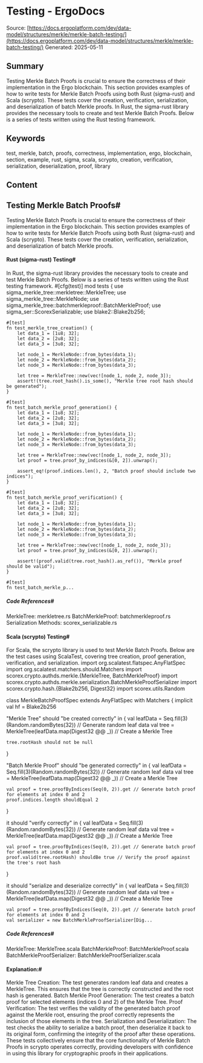 # Testing - ErgoDocs
Source: [https://docs.ergoplatform.com/dev/data-model/structures/merkle/merkle-batch-testing/](https://docs.ergoplatform.com/dev/data-model/structures/merkle/merkle-batch-testing/)
Generated: 2025-05-11

## Summary
Testing Merkle Batch Proofs is crucial to ensure the correctness of their implementation in the Ergo blockchain. This section provides examples of how to write tests for Merkle Batch Proofs using both Rust (sigma-rust) and Scala (scrypto). These tests cover the creation, verification, serialization, and deserialization of batch Merkle proofs. In Rust, the sigma-rust library provides the necessary tools to create and test Merkle Batch Proofs. Below is a series of tests written using the Rust testing framework.

## Keywords
test, merkle, batch, proofs, correctness, implementation, ergo, blockchain, section, example, rust, sigma, scala, scrypto, creation, verification, serialization, deserialization, proof, library

## Content
## Testing Merkle Batch Proofs#
Testing Merkle Batch Proofs is crucial to ensure the correctness of their implementation in the Ergo blockchain. This section provides examples of how to write tests for Merkle Batch Proofs using both Rust (sigma-rust) and Scala (scrypto). These tests cover the creation, verification, serialization, and deserialization of batch Merkle proofs.

#### Rust (sigma-rust) Testing#
In Rust, the sigma-rust library provides the necessary tools to create and test Merkle Batch Proofs. Below is a series of tests written using the Rust testing framework.
#[cfg(test)]
mod tests {
    use sigma_merkle_tree::merkletree::MerkleTree;
    use sigma_merkle_tree::MerkleNode;
    use sigma_merkle_tree::batchmerkleproof::BatchMerkleProof;
    use sigma_ser::ScorexSerializable;
    use blake2::Blake2b256;

    #[test]
    fn test_merkle_tree_creation() {
        let data_1 = [1u8; 32];
        let data_2 = [2u8; 32];
        let data_3 = [3u8; 32];

        let node_1 = MerkleNode::from_bytes(data_1);
        let node_2 = MerkleNode::from_bytes(data_2);
        let node_3 = MerkleNode::from_bytes(data_3);

        let tree = MerkleTree::new(vec![node_1, node_2, node_3]);
        assert!(tree.root_hash().is_some(), "Merkle tree root hash should be generated");
    }

    #[test]
    fn test_batch_merkle_proof_generation() {
        let data_1 = [1u8; 32];
        let data_2 = [2u8; 32];
        let data_3 = [3u8; 32];

        let node_1 = MerkleNode::from_bytes(data_1);
        let node_2 = MerkleNode::from_bytes(data_2);
        let node_3 = MerkleNode::from_bytes(data_3);

        let tree = MerkleTree::new(vec![node_1, node_2, node_3]);
        let proof = tree.proof_by_indices(&[0, 2]).unwrap();

        assert_eq!(proof.indices.len(), 2, "Batch proof should include two indices");
    }

    #[test]
    fn test_batch_merkle_proof_verification() {
        let data_1 = [1u8; 32];
        let data_2 = [2u8; 32];
        let data_3 = [3u8; 32];

        let node_1 = MerkleNode::from_bytes(data_1);
        let node_2 = MerkleNode::from_bytes(data_2);
        let node_3 = MerkleNode::from_bytes(data_3);

        let tree = MerkleTree::new(vec![node_1, node_2, node_3]);
        let proof = tree.proof_by_indices(&[0, 2]).unwrap();

        assert!(proof.valid(tree.root_hash().as_ref()), "Merkle proof should be valid");
    }

    #[test]
    fn test_batch_merkle_p...

##### Code References#
MerkleTree: merkletree.rs
BatchMerkleProof: batchmerkleproof.rs
Serialization Methods: scorex_serializable.rs

#### Scala (scrypto) Testing#
For Scala, the scrypto library is used to test Merkle Batch Proofs. Below are the test cases using ScalaTest, covering tree creation, proof generation, verification, and serialization.
import org.scalatest.flatspec.AnyFlatSpec
import org.scalatest.matchers.should.Matchers
import scorex.crypto.authds.merkle.{MerkleTree, BatchMerkleProof}
import scorex.crypto.authds.merkle.serialization.BatchMerkleProofSerializer
import scorex.crypto.hash.{Blake2b256, Digest32}
import scorex.utils.Random

class MerkleBatchProofSpec extends AnyFlatSpec with Matchers {
  implicit val hf = Blake2b256

  "Merkle Tree" should "be created correctly" in {
    val leafData = Seq.fill(3)(Random.randomBytes(32)) // Generate random leaf data
    val tree = MerkleTree(leafData.map(Digest32 @@ _)) // Create a Merkle Tree

    tree.rootHash should not be null
  }

  "Batch Merkle Proof" should "be generated correctly" in {
    val leafData = Seq.fill(3)(Random.randomBytes(32)) // Generate random leaf data
    val tree = MerkleTree(leafData.map(Digest32 @@ _)) // Create a Merkle Tree

    val proof = tree.proofByIndices(Seq(0, 2)).get // Generate batch proof for elements at index 0 and 2
    proof.indices.length shouldEqual 2
  }

  it should "verify correctly" in {
    val leafData = Seq.fill(3)(Random.randomBytes(32)) // Generate random leaf data
    val tree = MerkleTree(leafData.map(Digest32 @@ _)) // Create a Merkle Tree

    val proof = tree.proofByIndices(Seq(0, 2)).get // Generate batch proof for elements at index 0 and 2
    proof.valid(tree.rootHash) shouldBe true // Verify the proof against the tree's root hash
  }

  it should "serialize and deserialize correctly" in {
    val leafData = Seq.fill(3)(Random.randomBytes(32)) // Generate random leaf data
    val tree = MerkleTree(leafData.map(Digest32 @@ _)) // Create a Merkle Tree

    val proof = tree.proofByIndices(Seq(0, 2)).get // Generate batch proof for elements at index 0 and 2
    val serializer = new BatchMerkleProofSerializer[Dig...

##### Code References#
MerkleTree: MerkleTree.scala
BatchMerkleProof: BatchMerkleProof.scala
BatchMerkleProofSerializer: BatchMerkleProofSerializer.scala

#### Explanation:#
Merkle Tree Creation: The test generates random leaf data and creates a MerkleTree. This ensures that the tree is correctly constructed and the root hash is generated.
Batch Merkle Proof Generation: The test creates a batch proof for selected elements (indices 0 and 2) of the Merkle Tree.
Proof Verification: The test verifies the validity of the generated batch proof against the Merkle root, ensuring the proof correctly represents the inclusion of those elements in the tree.
Serialization and Deserialization: The test checks the ability to serialize a batch proof, then deserialize it back to its original form, confirming the integrity of the proof after these operations.
These tests collectively ensure that the core functionality of Merkle Batch Proofs in scrypto operates correctly, providing developers with confidence in using this library for cryptographic proofs in their applications.
